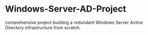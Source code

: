 # Windows-Server-AD-Project
 comprehensive project building a redundant Windows Server Active Directory infrastructure from scratch.

